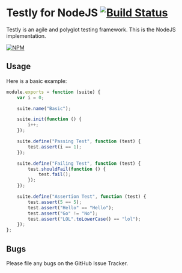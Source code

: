 # Testly for NodeJS [![Build Status](https://travis-ci.org/testly/lang-node.svg?branch=master)](https://travis-ci.org/testly/lang-node)
Testly is an agile and polyglot testing framework. This is the NodeJS implementation.

[![NPM](https://nodei.co/npm/testly.png?downloads=true&stars=true)](https://nodei.co/npm/testly/)

## Usage
Here is a basic example:

```javascript
module.exports = function (suite) {
    var i = 0;

    suite.name("Basic");

    suite.init(function () {
        i++;
    });

    suite.define("Passing Test", function (test) {
        test.assert(i == 1);
    });

    suite.define("Failing Test", function (test) {
        test.shouldFail(function () {
            test.fail();
        });
    });

    suite.define("Assertion Test", function (test) {
        test.assert(5 == 5);
        test.assert("Hello" == "Hello");
        test.assert("Go" != "No");
        test.assert("LOL".toLowerCase() == "lol");
    });
};
```

## Bugs
Please file any bugs on the GitHub Issue Tracker.
